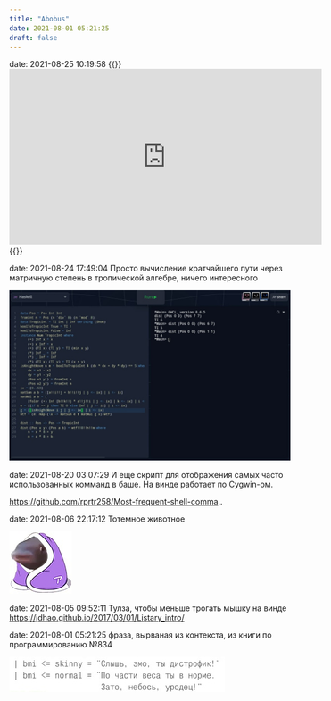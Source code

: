 ```yaml
---
title: "Abobus"
date: 2021-08-01 05:21:25
draft: false
---
```


date: 2021-08-25 10:19:58
{{<rawhtml>}}<iframe width="560" height="315" src="https://www.youtube.com/embed/60z_hpEAtD8" title="YouTube video player" frameborder="0" allow="accelerometer; autoplay; clipboard-write; encrypted-media; gyroscope; picture-in-picture" allowfullscreen></iframe>{{</rawhtml>}}

date: 2021-08-24 17:49:04
Просто вычисление кратчайшего пути через матричную степень в тропической алгебре, ничего интересного

![](/img/vk/TbNtkf9dMic.jpg)

date: 2021-08-20 03:07:29
И еще скрипт для отображения самых часто использованных комманд в баше. На винде работает по Cygwin-ом.

https://github.com/rprtr258/Most-frequent-shell-comma..

date: 2021-08-06 22:17:12
Тотемное животное

![](/img/vk/rf8GEtgkhrM.jpg)

date: 2021-08-05 09:52:11
Тулза, чтобы меньше трогать мышку на винде
https://jdhao.github.io/2017/03/01/Listary_intro/

date: 2021-08-01 05:21:25
фраза, вырваная из контекста, из книги по программированию №834

![](/img/vk/xyHLSlGvHDI.jpg)
